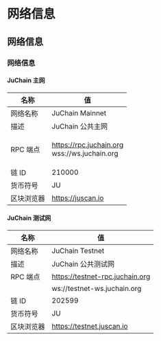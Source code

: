 # 网络信息

## 网络信息

### 网络信息

#### JuChain 主网

| 名称     | 值                                                      |
| ------ | ------------------------------------------------------ |
| 网络名称   | JuChain Mainnet                                        |
| 描述     | JuChain 公共主网                                           |
| RPC 端点 | <p>https://rpc.juchain.org<br>wss://ws.juchain.org</p> |
| 链 ID   | 210000                                                 |
| 货币符号   | JU                                                     |
| 区块浏览器  | https://juscan.io                                      |

#### JuChain 测试网

| 名称     | 值                               |
| ------ | ------------------------------- |
| 网络名称   | JuChain Testnet                 |
| 描述     | JuChain 公共测试网                   |
| RPC 端点 | https://testnet-rpc.juchain.org |
|        | ws://testnet-ws.juchain.org     |
| 链 ID   | 202599                          |
| 货币符号   | JU                              |
| 区块浏览器  | https://testnet.juscan.io       |
